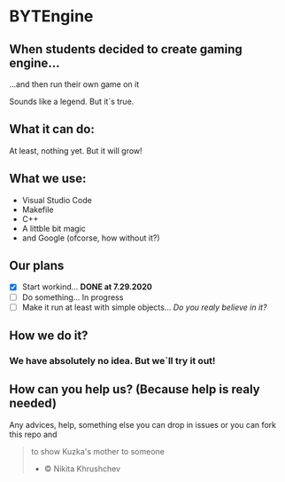 # BYTEngine

## When students decided to create gaming engine...

...and then run their own game on it

Sounds like a legend. But it`s true.

## What it can do:

At least, nothing yet. But it will grow!

## What we use:

+ Visual Studio Code
+ Makefile
+ C++
+ A littble bit magic
+ and Google (ofcorse, how without it?)

## Our plans

- [x] Start workind... **DONE at 7.29.2020**
- [ ] Do something... In progress
- [ ] Make it run at least with simple objects... *Do you realy believe in it?*

## How we do it? 

### We have absolutely no idea. But we`ll try it out! 

## How can you help us? (Because help is realy needed)

Any advices, help, something else you can drop in issues or you can fork this repo and 

> to show Kuzka's mother to someone 
> - © Nikita Khrushchev